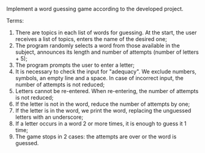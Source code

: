 Implement a word guessing game according to the developed project.



Terms:
1. There are topics in each list of words for guessing.
    At the start, the user receives a list of topics, enters the name of the desired one;
2. The program randomly selects a word from those available in the subject, announces its length and number of attempts (number of letters + 5);
3. The program prompts the user to enter a letter;
4. It is necessary to check the input for "adequacy". We exclude numbers, symbols, an empty line and a space.
    In case of incorrect input, the number of attempts is not reduced;
5. Letters cannot be re-entered. When re-entering, the number of attempts is not reduced;
6. If the letter is not in the word, reduce the number of attempts by one;
7. If the letter is in the word, we print the word, replacing the unguessed letters with an underscore;
8. If a letter occurs in a word 2 or more times, it is enough to guess it 1 time;
9. The game stops in 2 cases: the attempts are over or the word is guessed.
